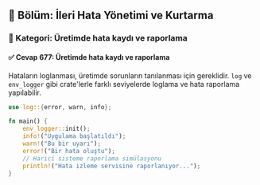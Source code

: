 ## 📘 Bölüm: İleri Hata Yönetimi ve Kurtarma
### 🔹 Kategori: Üretimde hata kaydı ve raporlama
#### ✅ Cevap 677: Üretimde hata kaydı ve raporlama

Hataların loglanması, üretimde sorunların tanılanması için gereklidir. `log` ve `env_logger` gibi crate'lerle farklı seviyelerde loglama ve hata raporlama yapılabilir.

```rust
use log::{error, warn, info};

fn main() {
    env_logger::init();
    info!("Uygulama başlatıldı");
    warn!("Bu bir uyarı");
    error!("Bir hata oluştu");
    // Harici sisteme raporlama simülasyonu
    println!("Hata izleme servisine raporlanıyor...");
}
```
